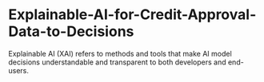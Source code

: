 # Explainable-AI-for-Credit-Approval-Data-to-Decisions
Explainable AI (XAI) refers to methods and tools that make AI model decisions understandable and transparent to both developers and end-users.
